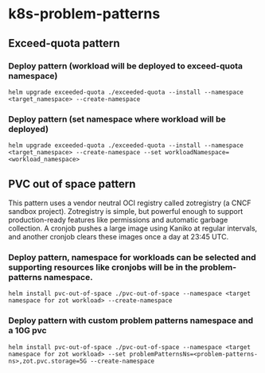# k8s-problem-patterns

## Exceed-quota pattern
### Deploy pattern (workload will be deployed to exceed-quota namespace)
```
helm upgrade exceeded-quota ./exceeded-quota --install --namespace <target_namespace> --create-namespace
```
### Deploy pattern (set namespace where workload will be deployed)
```
helm upgrade exceeded-quota ./exceeded-quota --install --namespace <target_namespace> --create-namespace --set workloadNamespace=<workload_namespace>
```

## PVC out of space pattern
This pattern uses a vendor neutral OCI registry called zotregistry (a CNCF sandbox project). Zotregistry is simple, but powerful enough to support production-ready features like permissions and automatic garbage collection. A cronjob pushes a large image using Kaniko at regular intervals, and another cronjob clears these images once a day at 23:45 UTC.

### Deploy pattern, namespace for workloads can be selected and supporting resources like cronjobs will be in the problem-patterns namespace.
```
helm install pvc-out-of-space ./pvc-out-of-space --namespace <target namespace for zot workload> --create-namespace
```
### Deploy pattern with custom problem patterns namespace and a 10G pvc
```
helm install pvc-out-of-space ./pvc-out-of-space --namespace <target namespace for zot workload> --set problemPatternsNs=<problem-patterns-ns>,zot.pvc.storage=5G --create-namespace
```